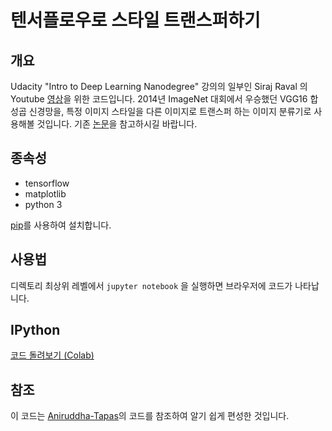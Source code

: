 # 텐서플로우로 스타일 트랜스퍼하기

## 개요

Udacity "Intro to Deep Learning Nanodegree" 강의의 일부인 Siraj Raval 의 Youtube [영상](https://youtu.be/Oex0eWoU7AQ)을 위한 코드입니다. 2014년 ImageNet 대회에서 우승했던 VGG16 합성곱 신경망을, 특정 이미지 스타일을 다른 이미지로 트랜스퍼 하는 이미지 분류기로 사용해볼 것입니다. 기존 [논문](https://arxiv.org/abs/1508.06576)을 참고하시길 바랍니다.

## 종속성

* tensorflow 
* matplotlib 
* python 3

[pip](https://pip.pypa.io/en/stable/installing/)를 사용하여 설치합니다.

## 사용법

디렉토리 최상위 레벨에서 `jupyter notebook` 을 실행하면 브라우저에 코드가 나타납니다.

## IPython 
[ 코드 돌려보기 (Colab) ](https://colab.research.google.com/github/edwithschoolofai/How_to_do_style_transfer_in_tensorflow/blob/master/Style_Transfer.ipynb
) 

## 참조

이 코드는 [Aniruddha-Tapas](https://github.com/Aniruddha-Tapas)의 코드를 참조하여 알기 쉽게 편성한 것입니다.


